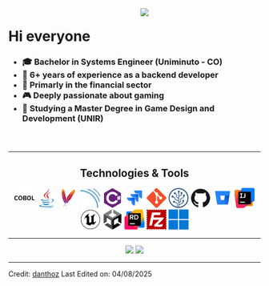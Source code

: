 <img id='gif' align="right" src="https://media4.giphy.com/media/v1.Y2lkPTc5MGI3NjExbnU0eDI5MHpjYnpyd2ltZGVhazAybmN4N20xbXR1YW5lamE3cDd1OCZlcD12MV9pbnRlcm5hbF9naWZfYnlfaWQmY3Q9Zw/Z1BTGhofioRxK/giphy.gif" width="240">
<header align="left">
    <h1 align="left">Hi everyone
    <h3 align="left">
        <ul>
            <li>🎓 Bachelor in Systems Engineer (Uniminuto - CO) </li>
            <li>💼 6+ years of experience as a backend developer</li>
            <li>🏦 Primarly in the financial sector</li>
            <li>🎮 Deeply passionate about gaming</li>
            <li>📖 Studying a Master Degree in Game Design and Development (UNIR) </li>
        </ul>
    </h3>
</header>
<hr>
<div align="center">
    <h2 align="center">Technologies & Tools</h2>
    <div align="center">
        <img src="https://github.com/devicons/devicon/blob/master/icons/cobol/cobol-original.svg" alt="Cobol" width="40">
        <img src="https://github.com/devicons/devicon/blob/master/icons/java/java-original.svg" alt="Java" width="40">
        <img src="https://github.com/devicons/devicon/blob/master/icons/maven/maven-original.svg" alt="Maven" width="40">
        <img src="https://github.com/devicons/devicon/blob/master/icons/sonarqube/sonarqube-original.svg" alt="SonarQube" width="40">
        <img src="https://github.com/devicons/devicon/blob/master/icons/csharp/csharp-plain.svg" alt="C#" width="40">
        <img src="https://github.com/devicons/devicon/blob/master/icons/jira/jira-original.svg" alt="Jira" width="40">
        <img src="https://github.com/devicons/devicon/blob/master/icons/git/git-plain.svg" alt="Git" width="40">
        <img src="https://github.com/devicons/devicon/blob/master/icons/sourcetree/sourcetree-original.svg" alt="Sourcetree" width="40">
        <img src="https://github.com/devicons/devicon/blob/master/icons/github/github-original.svg" alt="Github" width="40">
        <img src="https://github.com/devicons/devicon/blob/master/icons/bitbucket/bitbucket-original.svg" alt="Bitbucket" width="40">
        <img src="https://github.com/devicons/devicon/blob/master/icons/intellij/intellij-original.svg" alt="Intellij" width="40">
        <img src="https://github.com/devicons/devicon/blob/master/icons/unrealengine/unrealengine-original.svg" alt="Unreal" width="40">
        <img src="https://github.com/devicons/devicon/blob/master/icons/unity/unity-original.svg" alt="Unity" width="40">
        <img src="https://github.com/devicons/devicon/blob/master/icons/rider/rider-original.svg" alt="Rider" width="40">
        <img src="https://github.com/devicons/devicon/blob/master/icons/filezilla/filezilla-plain.svg" alt="FileZilla" width="40">
        <img src="https://github.com/devicons/devicon/blob/master/icons/windows11/windows11-original.svg" alt="FileZilla" width="40">
    </div>
</div>
<hr>
<footer align="center">
    <p align="center">
        <img src="https://github-readme-stats.vercel.app/api?username=Danthoz&include_all_commits=true&show_icons=true&theme=radical" height="250">
        <img src="https://github-readme-stats.vercel.app/api/top-langs/?username=Danthoz&layout=compact&hide=css&theme=radical" height="250">
    </p>
</footer>

------

Credit: [danthoz](https://github.com/Danthoz)
Last Edited on: 04/08/2025
